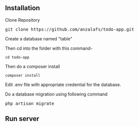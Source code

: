 <h2>Installation</h2>
<p>Clone Repository</p>
<pre>git clone https://github.com/anzalafs/todo-app.git</pre>
<p>Create a database named "table"</p>
<p>Then cd into the folder with this command-</p>
<pre><code>cd todo-app
</code></pre>
<p>Then do a composer install</p>
<pre><code>composer install
</code></pre>
<p>Edit .env file with appropriate credential for the database.</p>
<p>Do a database migration using following command</p>
<pre>php artisan migrate</pre>
<h2>Run server</h2>
